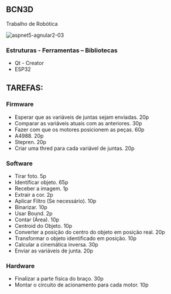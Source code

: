 <h2>BCN3D</h2>

<a target="_blank">Trabalho de Robótica</a>

<a rel="attachment wp-att-3961" target="_blank"><img src="https://image.ibb.co/j3wfaw/Bra_6_large.jpg" alt="aspnet5-agnular2-03" class="alignnone size-full wp-image-3961"></a>

<h3>Estruturas - Ferramentas – Bibliotecas</h3>
<ul>
<li>Qt - Creator</li>
<li>ESP32</li>
</ul>

<h2>TAREFAS:</h2>

<h3>Firmware</h3>
<ul>
<li>Esperar que as variáveis de juntas sejam enviadas. 20p</li>
<li>Comparar as variáveis atuais com as anteriores. 30p</li>
<li>Fazer com que os motores posicionem as peças. 60p</li>
<li>A4988. 20p</li>
<li>Stepren. 20p</li>
<li>Criar uma thred para cada variável de juntas. 20p</li>
</ul>

<h3>Software</h3>
<ul>
<li>Tirar foto. 5p</li>
<li>Identificar objeto. 65p</li>
<li>Receber a imagem. 1p</li>
<li>Extrair a cor. 2p</li>
<li>Aplicar Filtro (Se necessário). 10p</li>
<li>Binarizar. 10p</li>
<li>Usar Bound. 2p</li>
<li>Contar (Área). 10p</li>
<li>Centroid do Objeto. 10p</li>
<li>Converter a posição do centro do objeto em posição real. 20p</li>
<li>Transformar o objeto identificado em posição. 10p</li>
<li>Calcular a cinemática inversa. 30p</li>
<li>Enviar as variáveis de junta. 20p</li>
</ul>

<h3>Hardware</h3>
<ul>
<li>Finalizar a parte fisica do braço. 30p</li>
<li>Montar o circuito de acionamento para cada motor. 10p</li>
</ul>
